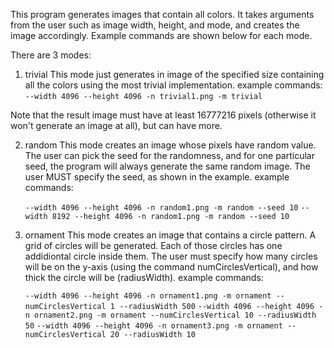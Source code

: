 This program generates images that contain all colors. It takes arguments from the user such as image width, height, and mode, and creates the image accordingly. Example commands are shown below for each mode.

There are 3 modes:

1) trivial
This mode just generates in image of the specified size containing all the colors using the most trivial implementation.
example commands:
	`--width 4096 --height 4096 -n trivial1.png -m trivial`

Note that the result image must have at least 16777216 pixels (otherwise it won't generate an image at all), but can have more.
	

2) random
This mode creates an image whose pixels have random value. The user can pick the seed for the randomness, and for one particular seed, the program will  always generate the same random image. The user MUST specify the seed, as shown in the example.
example commands:

	`--width 4096 --height 4096 -n random1.png -m random --seed 10`
	`--width 8192 --height 4096 -n random1.png -m random --seed 10`



4) ornament
This mode creates an image that contains a circle pattern. A grid of circles will be generated. Each of those circles has one addidiontal circle inside them. The user must specify how many circles will be on the y-axis (using the command numCirclesVertical), and how thick the circle will be (radiusWidth).
example commands:

	`--width 4096 --height 4096 -n ornament1.png -m ornament --numCirclesVertical 1 --radiusWidth 500`
	`--width 4096 --height 4096 -n ornament2.png -m ornament --numCirclesVertical 10 --radiusWidth 50`
	`--width 4096 --height 4096 -n ornament3.png -m ornament --numCirclesVertical 20 --radiusWidth 10`
